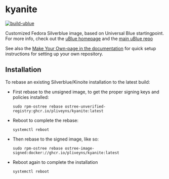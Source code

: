 # kyanite

[![build-ublue](https://github.com/pliveyns/kyanite/actions/workflows/build.yml/badge.svg)](https://github.com/pliveyns/kyanite/actions/workflows/build.yml)

Customized Fedora Silverblue image, based on Universal Blue startingpoint.
For more info, check out the [uBlue homepage](https://universal-blue.org/) and the [main uBlue repo](https://github.com/ublue-os/main/)

See also the [Make Your Own-page in the documentation](https://universal-blue.org/tinker/make-your-own/) for quick setup instructions for setting up your own repository.

## Installation

To rebase an existing Silverblue/Kinoite installation to the latest build:

- First rebase to the unsigned image, to get the proper signing keys and policies installed:
  ```
  sudo rpm-ostree rebase ostree-unverified-registry:ghcr.io/pliveyns/kyanite:latest
  ```
- Reboot to complete the rebase:
  ```
  systemctl reboot
  ```
- Then rebase to the signed image, like so:
  ```
  sudo rpm-ostree rebase ostree-image-signed:docker://ghcr.io/pliveyns/kyanite:latest
  ```
- Reboot again to complete the installation
  ```
  systemctl reboot
  ```

